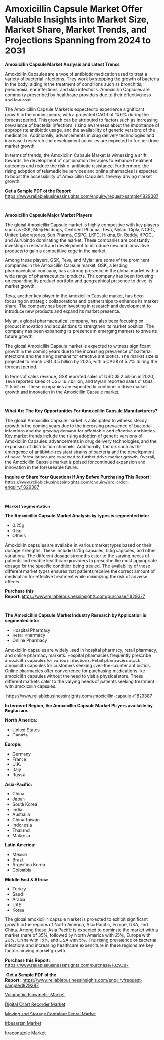 <p><h1>Amoxicillin Capsule Market Offer Valuable Insights into Market Size, Market Share, Market Trends, and Projections Spanning from 2024 to 2031</h1></p><p><strong>Amoxicillin Capsule Market Analysis and Latest Trends</strong></p>
<p><p>Amoxicillin Capsules are a type of antibiotic medication used to treat a variety of bacterial infections. They work by stopping the growth of bacteria in the body, aiding in the treatment of conditions such as bronchitis, pneumonia, ear infections, and skin infections. Amoxicillin Capsules are commonly prescribed by healthcare providers due to their effectiveness and low cost.</p><p>The Amoxicillin Capsule Market is expected to experience significant growth in the coming years, with a projected CAGR of 14.6% during the forecast period. This growth can be attributed to factors such as increasing prevalence of bacterial infections, rising awareness about the importance of appropriate antibiotic usage, and the availability of generic versions of the medication. Additionally, advancements in drug delivery technologies and increased research and development activities are expected to further drive market growth.</p><p>In terms of trends, the Amoxicillin Capsule Market is witnessing a shift towards the development of combination therapies to enhance treatment outcomes and reduce the risk of antibiotic resistance. Furthermore, the rising adoption of telemedicine services and online pharmacies is expected to boost the accessibility of Amoxicillin Capsules, thereby driving market growth.</p></p>
<p><strong>Get a Sample PDF of the Report:&nbsp;</strong> <a href="https://www.reliablebusinessinsights.com/enquiry/request-sample/1829387">https://www.reliablebusinessinsights.com/enquiry/request-sample/1829387</a></p>
<p>&nbsp;</p>
<p><strong>Amoxicillin Capsule Major Market Players</strong></p>
<p><p>The global Amoxicillin Capsule market is highly competitive with key players such as GSK, Meiji Holdings, Centrient Pharma, Teva, Mylan, Cipla, NCPC, United Laboratories, Sun Pharma, CSPC, LKPC, Hikma, Dr. Reddy, HPGC, and Aurubindo dominating the market. These companies are constantly investing in research and development to introduce new and innovative products to gain a competitive edge in the market.</p><p>Among these players, GSK, Teva, and Mylan are some of the prominent companies in the Amoxicillin Capsule market. GSK, a leading pharmaceutical company, has a strong presence in the global market with a wide range of pharmaceutical products. The company has been focusing on expanding its product portfolio and geographical presence to drive its market growth.</p><p>Teva, another key player in the Amoxicillin Capsule market, has been focusing on strategic collaborations and partnerships to enhance its market share. The company has been investing in research and development to introduce new products and expand its market presence.</p><p>Mylan, a global pharmaceutical company, has also been focusing on product innovation and acquisitions to strengthen its market position. The company has been expanding its presence in emerging markets to drive its future growth.</p><p>The global Amoxicillin Capsule market is expected to witness significant growth in the coming years due to the increasing prevalence of bacterial infections and the rising demand for effective antibiotics. The market size is projected to reach USD 3.5 billion by 2025, with a CAGR of 5.2% during the forecast period.</p><p>In terms of sales revenue, GSK reported sales of USD 35.2 billion in 2020, Teva reported sales of USD 16.7 billion, and Mylan reported sales of USD 11.5 billion. These companies are expected to continue to drive market growth and innovation in the Amoxicillin Capsule market.</p></p>
<p>&nbsp;</p>
<p><strong>What Are The Key Opportunities For Amoxicillin Capsule Manufacturers?</strong></p>
<p><p>The global Amoxicillin Capsule market is anticipated to witness steady growth in the coming years due to the increasing prevalence of bacterial infections and the growing demand for affordable and effective antibiotics. Key market trends include the rising adoption of generic versions of Amoxicillin Capsules, advancements in drug delivery technologies, and the expansion of distribution channels. Additionally, factors such as the emergence of antibiotic-resistant strains of bacteria and the development of novel formulations are expected to further drive market growth. Overall, the Amoxicillin Capsule market is poised for continued expansion and innovation in the foreseeable future.</p></p>
<p><strong>Inquire or Share Your Questions If Any Before Purchasing This Report:</strong> <a href="https://www.reliablebusinessinsights.com/enquiry/pre-order-enquiry/1829387">https://www.reliablebusinessinsights.com/enquiry/pre-order-enquiry/1829387</a></p>
<p>&nbsp;</p>
<p><strong>Market Segmentation</strong></p>
<p><strong>The Amoxicillin Capsule Market Analysis by types is segmented into:</strong></p>
<p><ul><li>0.25g</li><li>0.5g</li><li>Others</li></ul></p>
<p><p>Amoxicillin capsules are available in various market types based on their dosage strengths. These include 0.25g capsules, 0.5g capsules, and other variations. The different dosage strengths cater to the varying needs of patients and enable healthcare providers to prescribe the most appropriate dosage for the specific condition being treated. The availability of these different market types ensures that patients receive the correct amount of medication for effective treatment while minimizing the risk of adverse effects.</p></p>
<p><strong>Purchase this Report:&nbsp;</strong><a href="https://www.reliablebusinessinsights.com/purchase/1829387">https://www.reliablebusinessinsights.com/purchase/1829387</a></p>
<p>&nbsp;</p>
<p><strong>The Amoxicillin Capsule Market Industry Research by Application is segmented into:</strong></p>
<p><ul><li>Hospital Pharmacy</li><li>Retail Pharmacy</li><li>Online Pharmacy</li></ul></p>
<p><p>Amoxicillin capsules are widely used in hospital pharmacy, retail pharmacy, and online pharmacy markets. Hospital pharmacies frequently prescribe amoxicillin capsules for various infections. Retail pharmacies stock amoxicillin capsules for customers seeking over-the-counter antibiotics. Online pharmacies offer convenience for purchasing medications like amoxicillin capsules without the need to visit a physical store. These different markets cater to the varying needs of patients seeking treatment with amoxicillin capsules.</p></p>
<p><a href="https://www.reliablebusinessinsights.com/amoxicillin-capsule-r1829387">&nbsp;https://www.reliablebusinessinsights.com/amoxicillin-capsule-r1829387</a></p>
<p><strong>In terms of Region, the Amoxicillin Capsule Market Players available by Region are:</strong></p>
<p>
    <p> <strong> North America: </strong>
        <ul>
            <li>United States</li>
            <li>Canada</li>
        </ul>
        </p> 
    <p> <strong> Europe: </strong>
        <ul>
            <li>Germany</li>
            <li>France</li>
            <li>U.K.</li>
            <li>Italy</li>
            <li>Russia</li>
        </ul>
        </p> 
    <p> <strong> Asia-Pacific: </strong>
        <ul>
            <li>China</li>
            <li>Japan</li>
            <li>South Korea</li>
            <li>India</li>
            <li>Australia</li>
            <li>China Taiwan</li>
            <li>Indonesia</li>
            <li>Thailand</li>
            <li>Malaysia</li>
        </ul>
        </p> 
    <p> <strong> Latin America: </strong>
        <ul>
            <li>Mexico</li>
            <li>Brazil</li>
            <li>Argentina Korea</li>
            <li>Colombia</li>
        </ul>
        </p> 
    <p> <strong> Middle East & Africa: </strong>
        <ul>
            <li>Turkey</li>
            <li>Saudi</li>
            <li>Arabia</li>
            <li>UAE</li>
            <li>Korea</li>
        </ul>
    </p>
    </p>
<p><p>The global amoxicillin capsule market is projected to exhibit significant growth in the regions of North America, Asia Pacific, Europe, USA, and China. Among these, Asia Pacific is expected to dominate the market with a market share of 35%, followed by North America with 25%, Europe with 20%, China with 15%, and USA with 5%. The rising prevalence of bacterial infections and increasing healthcare expenditure in these regions are key factors driving market growth.</p></p>
<p><strong>Purchase this Report: </strong><a href="https://www.reliablebusinessinsights.com/purchase/1829387">https://www.reliablebusinessinsights.com/purchase/1829387</a></p>
<p>&nbsp;<strong>Get a Sample PDF of the Report:&nbsp;&nbsp;</strong><a href="https://www.reliablebusinessinsights.com/enquiry/request-sample/1829387">https://www.reliablebusinessinsights.com/enquiry/request-sample/1829387</a></p>
<p><strong></strong></p>
<p><p><a href="https://medium.com/@norchellecan/volumetric-flowmeter-market-size-share-analysis-growth-trends-forecast-2024-2031-afb5458f2ee8">Volumetric Flowmeter Market</a></p><p><a href="https://medium.com/@carlahoustonh51/global-digital-chart-recorder-market-status-2024-2031-and-forecast-by-region-product-end-3eb065ca5832">Digital Chart Recorder Market</a></p><p><a href="https://medium.com/@max.sanderson5645/moving-and-storage-container-rental-market-size-share-trends-analysis-report-by-end-use-19868ee73d87">Moving and Storage Container Rental Market</a></p><p><a href="https://github.com/RoccoManning/Market-Research-Report-List-6/blob/main/irbesartan-market.md">Irbesartan Market</a></p><p><a href="https://github.com/gulaimolin/Market-Research-Report-List-6/blob/main/itraconazole-market.md">Itraconazole Market</a></p></p>